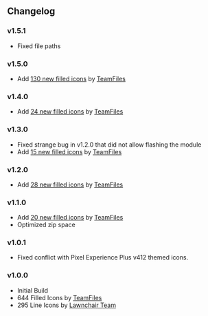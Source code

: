## Changelog

### v1.5.1
- Fixed file paths

### v1.5.0
- Add [130 new filled icons](https://telegra.ph/Reserved-06-27 "New icons for version 1.5.0") by [TeamFiles](https://t.me/modulesrepo "Modules Repository | Team Files™")

### v1.4.0
- Add [24 new filled icons](https://telegra.ph/Reserved-06-01 "New icons for version 1.4.0") by [TeamFiles](https://t.me/modulesrepo "Modules Repository | Team Files™")

### v1.3.0
- Fixed strange bug in v1.2.0 that did not allow flashing the module
- Add [15 new filled icons](https://telegra.ph/New-icons-for-version-130-05-11 "New icons for version 1.3.0") by [TeamFiles](https://t.me/modulesrepo "Modules Repository | Team Files™")

### v1.2.0
- Add [28 new filled icons](https://telegra.ph/Reserved-05-09 "New icons for version 1.2.0") by [TeamFiles](https://t.me/modulesrepo "Modules Repository | Team Files™")

### v1.1.0
- Add [20 new filled icons](https://telegra.ph/Reserved-04-14 "New icons for version 1.1.0") by [TeamFiles](https://t.me/modulesrepo "Modules Repository | Team Files™")
- Optimized zip space

### v1.0.1
- Fixed conflict with Pixel Experience Plus v412 themed icons.

### v1.0.0
- Initial Build
- 644 Filled Icons by [TeamFiles](https://t.me/modulesrepo "Modules Repository | Team Files™")
- 295 Line Icons by [Lawnchair Team](https://github.com/LawnchairLauncher/lawnicons "Lawnchair News")